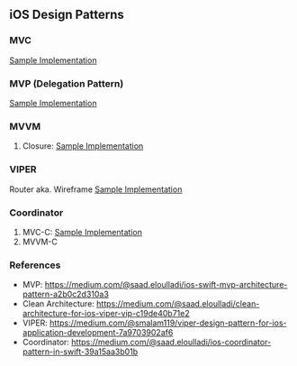 ## iOS Design Patterns

### MVC
[Sample Implementation](https://github.com/HanaisMe/iOS-Development/tree/master/Design%20Patterns/MVC)

### MVP (Delegation Pattern)
[Sample Implementation](https://github.com/HanaisMe/iOS-Development/tree/master/Design%20Patterns/MVP)

### MVVM
1. Closure: [Sample Implementation](https://github.com/HanaisMe/iOS-Development/tree/master/Design%20Patterns/MVVM)

### VIPER
Router aka. Wireframe
[Sample Implementation](https://github.com/HanaisMe/iOS-Development/tree/master/Design%20Patterns/VIPER)

### Coordinator
1. MVC-C: [Sample Implementation](https://github.com/HanaisMe/iOS-Development/tree/master/Design%20Patterns/MVC-Coordinator)
2. MVVM-C

### References
- MVP: https://medium.com/@saad.eloulladi/ios-swift-mvp-architecture-pattern-a2b0c2d310a3
- Clean Architecture: https://medium.com/@saad.eloulladi/clean-architecture-for-ios-viper-vip-c19de40b71e2
- VIPER: https://medium.com/@smalam119/viper-design-pattern-for-ios-application-development-7a9703902af6
- Coordinator: https://medium.com/@saad.eloulladi/ios-coordinator-pattern-in-swift-39a15aa3b01b
